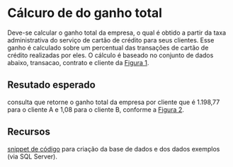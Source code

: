 # Cálcuro de do ganho total 

Deve-se calcular o ganho total da empresa, o qual é obtido a partir da taxa administrativa do serviço de cartão de crédito para seus clientes. Esse ganho é calculado sobre um percentual das transações de cartão de crédito realizadas por eles. O cálculo é baseado no conjunto de dados abaixo, transacao, contrato e cliente da <a href="https://drive.google.com/file/d/1lA2eLHNMoMpApPGz6h7WQpphT9URWxB1/view?usp=sharing">Figura 1</a>.

## Resutado esperado 

consulta que retorne o ganho total da empresa por cliente que é 1.198,77 para o cliente A e 1,08 para o cliente B, conforme a <a href="https://drive.google.com/file/d/1KJ9SvkcRX94YQDyKI01ivG-5N3lZp3T1/view?usp=sharing">Figura 2</a>.

## Recursos 

 <a href="https://drive.google.com/file/d/1lqZZb9WgkyyL7qBZ5ZAPENVYoioK2hMs/view?usp=sharing">snippet de código</a> para criação da base de dados e dos dados exemplos (via SQL Server).